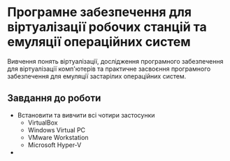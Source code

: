 # Програмне забезпечення для віртуалізації робочих станцій та емуляції операційних систем

Вивчення понять віртуалізації, дослідження програмного забезпечення для віртуалізації комп'ютерів та практичне засвоєння програмного забезпечення для емуляції застарілих операційних систем.

## Завдання до роботи

- Встановити та вивчити всі чотири застосунки
  - VirtualBox
  - Windows Virtual PC
  - VMware Workstation
  - Microsoft Hyper-V
-
